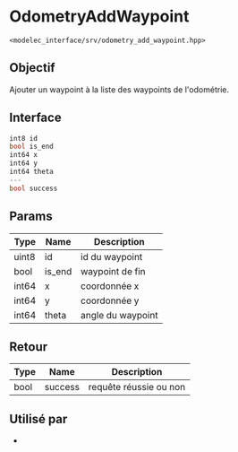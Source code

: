 ﻿# OdometryAddWaypoint
`<modelec_interface/srv/odometry_add_waypoint.hpp>`

## Objectif
Ajouter un waypoint à la liste des waypoints de l'odométrie.

## Interface
```cpp
int8 id
bool is_end
int64 x
int64 y
int64 theta
---
bool success
```

## Params

| Type  | Name   | Description       |
|-------|--------|-------------------|
| uint8 | id     | id du waypoint    |
| bool  | is_end | waypoint de fin   |
| int64 | x      | coordonnée x      |
| int64 | y      | coordonnée y      |
| int64 | theta  | angle du waypoint |

## Retour

| Type | Name    | Description            |
|------|---------|------------------------|
| bool | success | requête réussie ou non |

## Utilisé par
-
